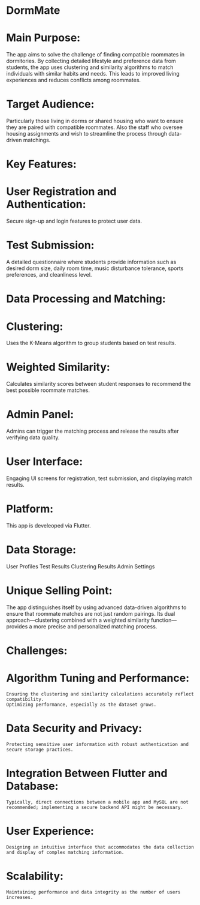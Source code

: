 # DormMate 

# Main Purpose:

The app aims to solve the challenge of finding compatible roommates in dormitories. By collecting detailed lifestyle and preference data from students, the app uses clustering and similarity algorithms to match individuals with similar habits and needs. This leads to improved living experiences and reduces conflicts among roommates.


# Target Audience:

Particularly those living in dorms or shared housing who want to ensure they are paired with compatible roommates. Also the staff who oversee housing assignments and wish to streamline the process through data-driven matchings.


# Key Features:

# User Registration and Authentication:
  Secure sign-up and login features to protect user data.

# Test Submission:
  A detailed questionnaire where students provide information such as desired dorm size, daily room time, music disturbance tolerance, sports preferences, and cleanliness level.

# Data Processing and Matching:
# Clustering:
  Uses the K-Means algorithm to group students based on test results.
# Weighted Similarity:
  Calculates similarity scores between student responses to recommend the best possible roommate matches.

# Admin Panel:
  Admins can trigger the matching process and release the results after verifying data quality.
  
# User Interface:
  Engaging UI screens for registration, test submission, and displaying match results.


# Platform:
  This app is develeoped via Flutter.

# Data Storage:
  User Profiles
  Test Results
  Clustering Results
  Admin Settings

# Unique Selling Point:
  The app distinguishes itself by using advanced data-driven algorithms to ensure that roommate matches are not just random pairings. Its dual approach—clustering combined with a weighted similarity function—provides a more precise and personalized matching process.

# Challenges:
  
  # Algorithm Tuning and Performance:
    Ensuring the clustering and similarity calculations accurately reflect compatibility.
    Optimizing performance, especially as the dataset grows.
  # Data Security and Privacy:
    Protecting sensitive user information with robust authentication and secure storage practices.
  # Integration Between Flutter and Database:
    Typically, direct connections between a mobile app and MySQL are not recommended; implementing a secure backend API might be necessary.
  # User Experience:
    Designing an intuitive interface that accommodates the data collection and display of complex matching information.
  # Scalability:
    Maintaining performance and data integrity as the number of users increases.

